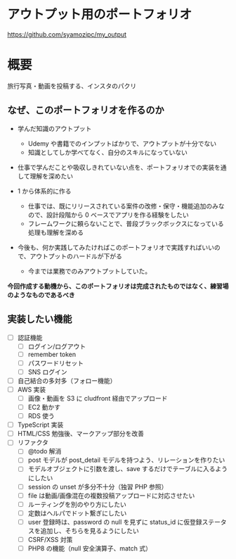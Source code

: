 # アウトプット用のポートフォリオ

https://github.com/syamozipc/my_output

# 概要

旅行写真・動画を投稿する、インスタのパクリ

## なぜ、このポートフォリオを作るのか

-   学んだ知識のアウトプット

    -   Udemy や書籍でのインプットばかりで、アウトプットが十分でない
    -   知識としてしか学べてなく、自分のスキルになっていない

-   仕事で学んだことや吸収しきれていない点を、ポートフォリオでの実装を通して理解を深めたい

-   1 から体系的に作る

    -   仕事では、既にリリースされている案件の改修・保守・機能追加のみなので、設計段階から 0 ベースでアプリを作る経験をしたい
    -   フレームワークに頼らないことで、普段ブラックボックスになっている処理も理解を深める

-   今後も、何か実践してみたければこのポートフォリオで実践すればいいので、アウトプットのハードルが下がる
    -   今までは業務でのみアウトプットしていた。

**今回作成する動機から、このポートフォリオは完成されたものではなく、練習場のようなものであるべき**

## 実装したい機能

-   [ ] 認証機能
    -   [ ] ログイン/ログアウト
    -   [ ] remember token
    -   [ ] パスワードリセット
    -   [ ] SNS ログイン
-   [ ] 自己結合の多対多（フォロー機能）
-   [ ] AWS 実装
    -   [ ] 画像・動画を S3 に cludfront 経由でアップロード
    -   [ ] EC2 動かす
    -   [ ] RDS 使う
-   [ ] TypeScript 実装
-   [ ] HTML/CSS 勉強後、マークアップ部分を改善
-   [ ] リファクタ
    -   [ ] @todo 解消
    -   [ ] post モデルが post_detail モデルを持つよう、リレーションを作りたい
    -   [ ] モデルオブジェクトに引数を渡し、save するだけでテーブルに入るようにしたい
    -   [ ] session の unset が多分不十分（独習 PHP 参照）
    -   [ ] file は動画/画像混在の複数投稿アップロードに対応させたい
    -   [ ] ルーティングを別のやり方にしたい
    -   [ ] 定数はヘルパでドット繋ぎにしたい
    -   [ ] user 登録時は、password の null を見ずに status_id に仮登録ステータスを追加し、そちらを見るようにしたい
    -   [ ] CSRF/XSS 対策
    -   [ ] PHP8 の機能（null 安全演算子、match 式）

<!-- 実行済機能
・CRUD
・npm/webpackとESLint
・validation
-->
